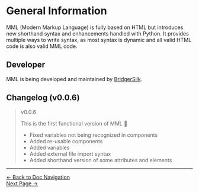 # General Information
MML (Modern Markup Language) is fully based on HTML but introduces new shorthand syntax and enhancements handled with Python. It provides multiple ways to write syntax, as most syntax is dynamic and all valid HTML code is also valid MML code.

## Developer
MML is being developed and maintained by [BridgerSilk](https://github.com/BridgerSilk).

## Changelog (v0.0.6)
> v0.0.6
> 
> This is the first functional version of MML 🥳
>
> - Fixed variables not being recognized in components
> - Added re-usable components
> - Added variables
> - Added external file import syntax
> - Added shorthand version of some attributes and elements

---

[<- Back to Doc Navigation](./doc_nav.md)
<br>
[Next Page ->](./doc_install.md)